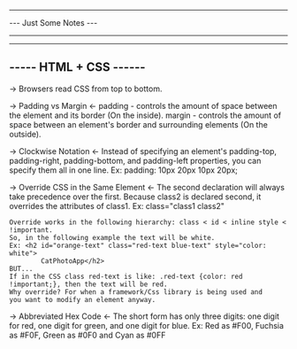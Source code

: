 ***********************
--- Just Some Notes ---
***********************

-----------------------
----- HTML + CSS ------
-----------------------

-> Browsers read CSS from top to bottom.

-> Padding vs Margin <-
    padding - controls the amount of space between the element and its border (On the inside).
    margin - controls the amount of space between an element's border and surrounding elements (On the outside).

-> Clockwise Notation <-
    Instead of specifying an element's padding-top, padding-right, 
    padding-bottom, and padding-left properties, 
    you can specify them all in one line.
    Ex: padding: 10px 20px 10px 20px;

-> Override CSS in the Same Element <-
    The second declaration will always take precedence over the first. 
    Because class2 is declared second, it overrides the attributes of class1.
    Ex: class="class1 class2"

    Override works in the following hierarchy: class < id < inline style < !important.
    So, in the following example the text will be white.
    Ex: <h2 id="orange-text" class="red-text blue-text" style="color: white">
            CatPhotoApp</h2>
    BUT...
    If in the CSS class red-text is like: .red-text {color: red !important;}, then the text will be red.
    Why override? For when a framework/Css library is being used and 
    you want to modify an element anyway.

-> Abbreviated Hex Code <- 
    The short form has only three digits: one digit for red, one digit for green, and one digit for blue.
    Ex: Red as #F00, Fuchsia as #F0F, Green	as #0F0 and Cyan as #0FF
